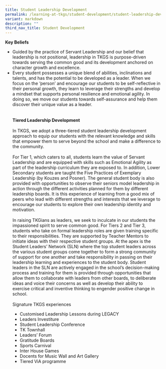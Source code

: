 ```yaml
---
title: Student Leadership Development
permalink: /learning-at-tkgs/student-development/student-leadership-development/
variant: markdown
description: ""
third_nav_title: Student Development
---
```

<style>
    ol.s {list-style-type: inherit;}
	.center-image {
        text-align: center;
    }
</style>

<b>Key Beliefs</b>
<ol class="s">
<li>Guided by the practice of Servant Leadership and our belief that leadership is not positional, leadership in TKGS is purpose-driven towards serving the common good and its development anchored on character growth and excellence.</li>

<li>Every student possesses a unique blend of abilities, inclinations and talents, and has the potential to be developed as a leader. When we focus on the ‘person’ and encourage our students to be self-reflective in their personal growth, they learn to leverage their strengths and develop a mindset that supports personal resilience and emotional agility. In doing so, we move our students towards self-assurance and help them discover their unique value as a leader.</li>
<br>
	<br>
	<b>Tiered Leadership Development</b>
<br>
	<br>
In TKGS, we adopt a three-tiered student leadership development approach to equip our students with the relevant knowledge and skills that empower them to serve beyond the school and make a difference to the community. 
<br><br>
For Tier 1, which caters to all, students learn the value of Servant Leadership and are equipped with skills such as Emotional Agility as part of the leadership curriculum they are exposed to. In addition, Lower Secondary students are taught the Five Practices of Exemplary Leadership (by Kouzes and Posner). The general student body is also provided with opportunities to observe their seniors model leadership in action through the different activities planned for them by different leadership boards. It is this experience of learning from a good mix of peers who lead with different strengths and interests that we leverage to encourage our students to explore their own leadership identity and motivation. 
<br><br>
In raising TKGians as leaders, we seek to inculcate in our students the impassioned spirit to serve common good. For Tiers 2 and Tier 3, students who take on formal leadership roles are given training specific to their responsibilities. They are supported by Teacher Mentors to initiate ideas with their respective student groups. At the apex is the Student Leaders’ Network (SLN) where the top student leaders across the various student groups come together to form a strong community of support for one another and take responsibility in passing on their leadership learning and experiences to the student body. Student leaders in the SLN are actively engaged in the school’s decision-making process and training for them is provided through opportunities that allow them to collaborate with leaders from other boards, to deliberate ideas and voice their concerns as well as develop their ability to exercise critical and inventive thinking to engender positive change in school. 
<br><br>
Signature TKGS experiences<br>
<ol class="s">
	<li>Customised Leadership Lessons during LEGACY</li>
	<li>Leaders Investiture</li>
	<li>Student Leadership Conference</li>
	<li>TK Townhall</li>
	<li>Leaders’ Forum</li>
	<li>Gratitude Boards</li>
	<li>Sports Carnival</li>
	<li>Inter House Games</li>
	<li>Docents for Music Wall and Art Gallery</li>
	<li>Tiered ViA programme</li>
	</ol></ol>